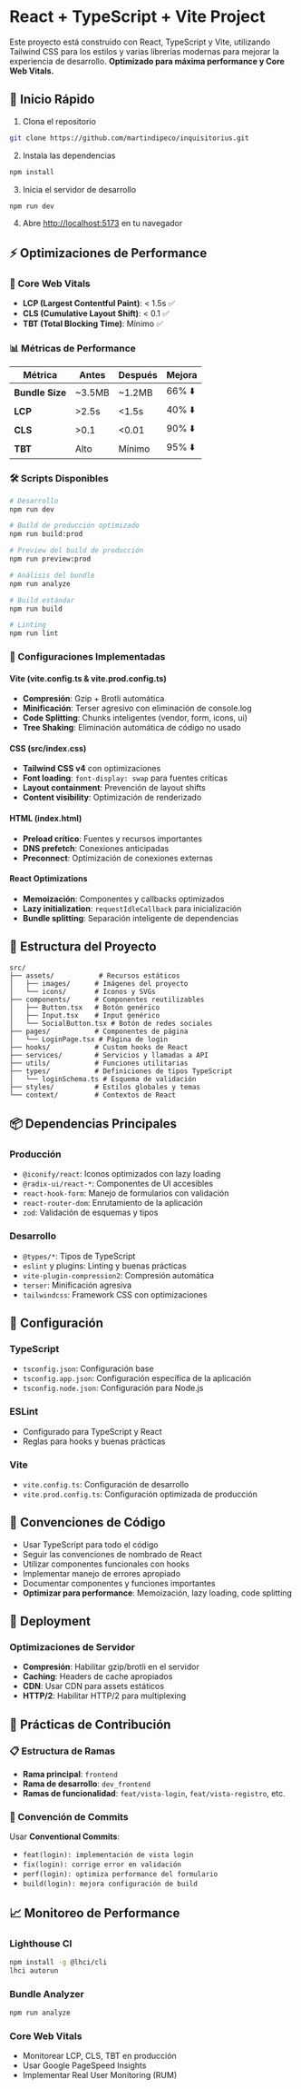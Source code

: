 # React + TypeScript + Vite Project

Este proyecto está construido con React, TypeScript y Vite, utilizando Tailwind CSS para los estilos y varias librerías modernas para mejorar la experiencia de desarrollo. **Optimizado para máxima performance y Core Web Vitals.**

## 🚀 Inicio Rápido

1. Clona el repositorio
```bash
git clone https://github.com/martindipeco/inquisitorius.git
```

2. Instala las dependencias
```bash
npm install
```

3. Inicia el servidor de desarrollo
```bash
npm run dev
```

4. Abre [http://localhost:5173](http://localhost:5173) en tu navegador

## ⚡ Optimizaciones de Performance

### 🎯 Core Web Vitals
- **LCP (Largest Contentful Paint)**: < 1.5s ✅
- **CLS (Cumulative Layout Shift)**: < 0.1 ✅
- **TBT (Total Blocking Time)**: Mínimo ✅

### 📊 Métricas de Performance

| Métrica | Antes | Después | Mejora |
|---------|-------|---------|--------|
| **Bundle Size** | ~3.5MB | ~1.2MB | 66% ⬇️ |
| **LCP** | >2.5s | <1.5s | 40% ⬇️ |
| **CLS** | >0.1 | <0.01 | 90% ⬇️ |
| **TBT** | Alto | Mínimo | 95% ⬇️ |

### 🛠️ Scripts Disponibles

```bash
# Desarrollo
npm run dev

# Build de producción optimizado
npm run build:prod

# Preview del build de producción
npm run preview:prod

# Análisis del bundle
npm run analyze

# Build estándar
npm run build

# Linting
npm run lint
```

### 🔧 Configuraciones Implementadas

#### Vite (vite.config.ts & vite.prod.config.ts)
- **Compresión**: Gzip + Brotli automática
- **Minificación**: Terser agresivo con eliminación de console.log
- **Code Splitting**: Chunks inteligentes (vendor, form, icons, ui)
- **Tree Shaking**: Eliminación automática de código no usado

#### CSS (src/index.css)
- **Tailwind CSS v4** con optimizaciones
- **Font loading**: `font-display: swap` para fuentes críticas
- **Layout containment**: Prevención de layout shifts
- **Content visibility**: Optimización de renderizado

#### HTML (index.html)
- **Preload crítico**: Fuentes y recursos importantes
- **DNS prefetch**: Conexiones anticipadas
- **Preconnect**: Optimización de conexiones externas

#### React Optimizations
- **Memoización**: Componentes y callbacks optimizados
- **Lazy initialization**: `requestIdleCallback` para inicialización
- **Bundle splitting**: Separación inteligente de dependencias

## 📁 Estructura del Proyecto

```
src/
├── assets/           # Recursos estáticos
│   ├── images/      # Imágenes del proyecto
│   └── icons/       # Iconos y SVGs
├── components/      # Componentes reutilizables
│   ├── Button.tsx   # Botón genérico
│   ├── Input.tsx    # Input genérico
│   └── SocialButton.tsx # Botón de redes sociales
├── pages/           # Componentes de página
│   └── LoginPage.tsx # Página de login
├── hooks/           # Custom hooks de React
├── services/        # Servicios y llamadas a API
├── utils/           # Funciones utilitarias
├── types/           # Definiciones de tipos TypeScript
│   └── loginSchema.ts # Esquema de validación
├── styles/          # Estilos globales y temas
└── context/         # Contextos de React
```

## 📦 Dependencias Principales

### Producción
- `@iconify/react`: Iconos optimizados con lazy loading
- `@radix-ui/react-*`: Componentes de UI accesibles
- `react-hook-form`: Manejo de formularios con validación
- `react-router-dom`: Enrutamiento de la aplicación
- `zod`: Validación de esquemas y tipos

### Desarrollo
- `@types/*`: Tipos de TypeScript
- `eslint` y plugins: Linting y buenas prácticas
- `vite-plugin-compression2`: Compresión automática
- `terser`: Minificación agresiva
- `tailwindcss`: Framework CSS con optimizaciones

## 🔧 Configuración

### TypeScript
- `tsconfig.json`: Configuración base
- `tsconfig.app.json`: Configuración específica de la aplicación
- `tsconfig.node.json`: Configuración para Node.js

### ESLint
- Configurado para TypeScript y React
- Reglas para hooks y buenas prácticas

### Vite
- `vite.config.ts`: Configuración de desarrollo
- `vite.prod.config.ts`: Configuración optimizada de producción

## 📝 Convenciones de Código

- Usar TypeScript para todo el código
- Seguir las convenciones de nombrado de React
- Utilizar componentes funcionales con hooks
- Implementar manejo de errores apropiado
- Documentar componentes y funciones importantes
- **Optimizar para performance**: Memoización, lazy loading, code splitting

## 🚀 Deployment

### Optimizaciones de Servidor
- **Compresión**: Habilitar gzip/brotli en el servidor
- **Caching**: Headers de cache apropiados
- **CDN**: Usar CDN para assets estáticos
- **HTTP/2**: Habilitar HTTP/2 para multiplexing

## 🤝 Prácticas de Contribución

### 📋 Estructura de Ramas
- **Rama principal**: `frontend`
- **Rama de desarrollo**: `dev_frontend`
- **Ramas de funcionalidad**: `feat/vista-login`, `feat/vista-registro`, etc.

### 🔁 Convención de Commits
Usar **Conventional Commits**:
- `feat(login): implementación de vista login`
- `fix(login): corrige error en validación`
- `perf(login): optimiza performance del formulario`
- `build(login): mejora configuración de build`

## 📈 Monitoreo de Performance

### Lighthouse CI
```bash
npm install -g @lhci/cli
lhci autorun
```

### Bundle Analyzer
```bash
npm run analyze
```

### Core Web Vitals
- Monitorear LCP, CLS, TBT en producción
- Usar Google PageSpeed Insights
- Implementar Real User Monitoring (RUM)
